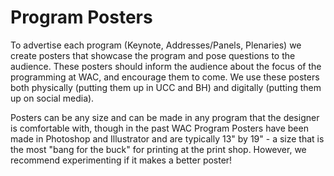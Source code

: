 # Program Posters

To advertise each program \(Keynote, Addresses/Panels, Plenaries\) we create posters that showcase the program and pose questions to the audience. These posters should inform the audience about the focus of the programming at WAC, and encourage them to come. We use these posters both physically \(putting them up in UCC and BH\) and digitally \(putting them up on social media\).

 Posters can be any size and can be made in any program that the designer is comfortable with, though in the past WAC Program Posters have been made in Photoshop and Illustrator and are typically 13" by 19" - a size that is the most "bang for the buck" for printing at the print shop. However, we recommend experimenting if it makes a better poster!

